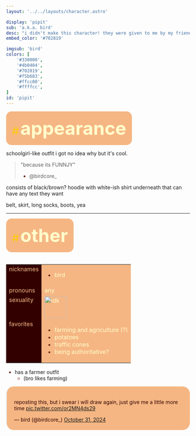 ```yaml
---
layout: '../../layouts/character.astro'

display: 'pipit'
sub: 'a.k.a. bird'
desc: "i didn't make this character! they were given to me by my friend bird, this was originaly their sona but they gave it to me for some reason"
embed_color: '#702819'

imgsub: 'bird'
colors: [
    '#330000',
    '#4b0404',
    '#702819',
    '#f5b683',
    '#ffcc00',
    '#ffffcc',
]
id: 'pipit'
---
```

<style>
    :root {
        --header-color: #300;
        --header-logo-color-1: #ffffcc;
        --header-logo-color-2: #f5b683;

        --col-bright: #ffffcc;
        --col-light: #fc0;
        --col-main: #f5b683;
        --col-dim: #702819;
        --col-dark: #300;

        --col-bg: #300;
        --col-char-bg: #fc0;

        --col-link: #702819;
        --col-link-hover: #fc0
    }

    i {
        text-decoration: italic;
        color: var(--col-dim);
    }

    .white {
        color: var(--col-bright);
        background-color: var(--col-dark);
        padding: 3px;
        border-radius: 5px;
    }

    .black {
        color: var(--col-dark);
        background-color: var(--col-bright);
        padding: 3px;
        border-radius: 5px;
    }

    li::marker {
        color: var(--col-dim);  
    }

    table {
        color: var(--col-bright);
    }

    td {
        background-color: var(--col-main);
    }

    td.name {
        background-color: var(--col-dark);
        color: var(--col-main);
        box-shadow: unset;
        align-content: start;
    }

    .twitter-tweet {
        background-color: var(--col-main);
        color: var(--col-dark);
        text-decoration: italic;
        margin: auto;
        border-radius: 20px;
        padding: 20px;
    }

</style>

<section id="appearance" style="text-align: left">

<div style="background-color: var(--col-main); padding: 16px; border-radius: 15px; width: fit-content;">
<a style="text-decoration: none;" href="#appearance">
<span style="font-size: 30px; color: var(--col-light)">#</span>
<span style="font-weight: bolder; font-size: 50px; margin: 0; margin-top: 30px; color: var(--col-bright)">
appearance
</span>
</a>
</div>

schoolgirl-like outfit i got no idea why but it's cool.
> "because its FUNNJY"
> - @birdcore_

consists of black/brown? hoodie with white-ish shirt underneath that can have any text they want

belt, skirt, long socks, boots, yea

</section>

<hr>
<section id="other" style="text-align: left">

<div style="background-color: var(--col-main); padding: 16px; border-radius: 15px; width: fit-content;">
<a style="text-decoration: none;" href="#other">
<span style="font-size: 30px; color: var(--col-light)">#</span>
<span style="font-weight: bolder; font-size: 50px; margin: 0; margin-top: 30px; color: var(--col-bright)">
other
</span>
</a>
</div>

<br>
<table>

<tr>
    <td class="name">nicknames</td>
    <td>

- bird
    
</td>
</tr>

<tr>
    <td class="name">pronouns</td>
    <td>any</td>
</tr>

<tr>
    <td class="name">sexuality</td>
    <td><img src="/images/idk.png" height="60" alt="idk" title="idk"/></td>
</tr>

<tr>
    <td class="name">favorites</td>
    <td>

- farming and agriculture (?)
- potatoes
- traffic cones
- being authoritative?

</td>
</tr>

</table>

- has a farmer outfit
    - (bro likes farming)

<blockquote class="twitter-tweet"><p lang="en" dir="ltr">reposting this, but i swear i will draw again, just give me a little more time <a href="https://t.co/or2MN4ds29">pic.twitter.com/or2MN4ds29</a></p>&mdash; bird (@birdcore_) <a href="https://twitter.com/birdcore_/status/1852029590568398969?ref_src=twsrc%5Etfw">October 31, 2024</a></blockquote> <script async src="https://platform.twitter.com/widgets.js" charset="utf-8"></script>


</section>